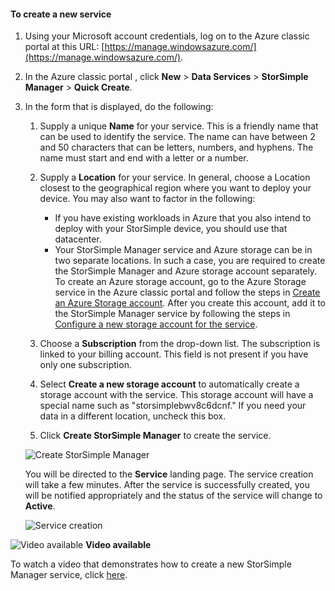 <!--author=alkohli last changed:01/14/2016-->


#### To create a new service
1. Using your Microsoft account credentials, log on to the Azure classic portal at this URL: [https://manage.windowsazure.com/](https://manage.windowsazure.com/).
2. In the Azure classic portal , click **New** > **Data Services** > **StorSimple Manager** > **Quick Create**.
3. In the form that is displayed, do the following:
   
   1. Supply a unique **Name** for your service. This is a friendly name that can be used to identify the service. The name can have between 2 and 50 characters that can be letters, numbers, and hyphens. The name must start and end with a letter or a number.
   2. Supply a **Location** for your service. In general, choose a Location closest to the geographical region where you want to deploy your device. You may also want to factor in the following: 
      
      * If you have existing workloads in Azure that you also intend to deploy with your StorSimple device, you should use that datacenter.
      * Your StorSimple Manager service and Azure storage can be in two separate locations. In such a case, you are required to create the StorSimple Manager and Azure storage account separately. To create an Azure storage account, go to the Azure Storage service in the Azure classic portal and follow the steps in [Create an Azure Storage account](../articles/storage/common/storage-create-storage-account.md#create-a-storage-account). After you create this account, add it to the StorSimple Manager service by following the steps in [Configure a new storage account for the service](../articles/storsimple/storsimple-deployment-walkthrough.md#configure-a-new-storage-account-for-the-service).
   3. Choose a **Subscription** from the drop-down list. The subscription is linked to your billing account. This field is not present if you have only one subscription.
   4. Select **Create a new storage account** to automatically create a storage account with the service. This storage account will have a special name such as "storsimplebwv8c6dcnf." If you need your data in a different location, uncheck this box. 
   5. Click **Create StorSimple Manager** to create the service.
   
   ![Create StorSimple Manager](./media/storsimple-create-new-service/HCS_CreateAService-include.png)
   
   You will be directed to the **Service** landing page. The service creation will take a few minutes. After the service is successfully created, you will be notified appropriately and the status of the service will change to **Active**.
   
   ![Service creation](./media/storsimple-create-new-service/HCS_StorSimpleManagerServicePage-include.png)

![Video available](./media/storsimple-create-new-service/Video_icon.png) **Video available**

To watch a video that demonstrates how to create a new StorSimple Manager service, click [here](https://azure.microsoft.com/documentation/videos/create-a-storsimple-manager-service/).

